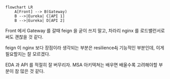 ```mermaid
flowchart LR
    A[Front] --> B(Gateway)
    B -->|Eureka| C[API 1]
    B -->|Eureka| D[API 2]
```

Front 에서 Gateway 를 갈때 feign 을 굳이 쓰지 말고, 차라리 nginx 를 로드밸런서로 써도 괜찮을 것 같다.

feign 이 nginx 보다 장점이라 생각되는 부분은 resilience4j 기능적인 부분인데, 이게 필요할지는 잘 모르겠다. 

EDA 과 API 를 적절히 잘 버무리자. MSA 아키텍쳐는 배우면 배울수록 고려해야할 부분이 참 많은 것 같다.
